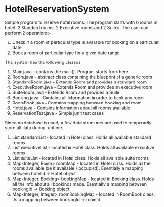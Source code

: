# HotelReservationSystem

Simple program to reserve hotel rooms.
The program starts with 6 rooms in hotel. 2 Standard rooms, 2 Executive rooms and 2 Suites.
The user can perform 2 operations:-
1. Check if a room of particular type is available for booking on a particular date
2. Book a room of particular type for a given date range

The system has the following classes
1. Main.java - contains the main(). Program starts from here
2. Room.java - abstract class containing the blueprint of a generic room
3. StandardRoom.java - Extends Room and provides a standard room
4. ExecutiveRoom.java - Extends Room and provides an executive room
5. SuiteRoom.java - Extends Room and provides a Suite
6. Booking.java - Contains all information in order to book any room
7. RoomBook.java - Contains mapping between booking and room
8. Hotel.java - Contains information about all rooms available
9. ReservationTest.java - Simple junit test cases

Since no database is used, a few data structures are used to temporarily store all data during runtime.
1. List<Room> standardList - located in Hotel class. Holds all available standard rooms
2. List<Room> executiveList - located in Hotel class. Holds all available executive rooms
3. List<Room> suiteList - located in Hotel class. Holds all available suite rooms
4. Map<Integer, Room> roomMap - located in Hotel class. Holds all the rooms available (be it available / occupied). Esentially a mapping between hotelId -> Hotel object
5. Map<Integer, Booking> bookingMap - located in Booking class. Holds all the info about all bookings made. Esentially a mapping between bookingId -> Booking object
6. Map<Integer, Integer> roomBookingMap - located in RoomBook class. Its a mapping between bookingId -> roomId
